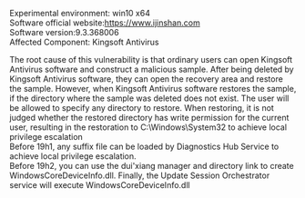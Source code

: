 Experimental environment: win10 x64    
Software official website:https://www.ijinshan.com    
Software version:9.3.368006   
Affected Component: Kingsoft Antivirus     
  
The root cause of this vulnerability is that ordinary users can open Kingsoft Antivirus software and construct a malicious sample. After being deleted by Kingsoft Antivirus software, they can open the recovery area and restore the sample. However, when Kingsoft Antivirus software restores the sample, if the directory where the sample was deleted does not exist. The user will be allowed to specify any directory to restore. When restoring, it is not judged whether the restored directory has write permission for the current user, resulting in the restoration to C:\Windows\System32 to achieve local privilege escalation   
Before 19h1, any suffix file can be loaded by Diagnostics Hub Service to achieve local privilege escalation.      
Before 19h2, you can use the dui'xiang manager and directory link to create WindowsCoreDeviceInfo.dll. Finally, the Update Session Orchestrator service will execute      WindowsCoreDeviceInfo.dll    
